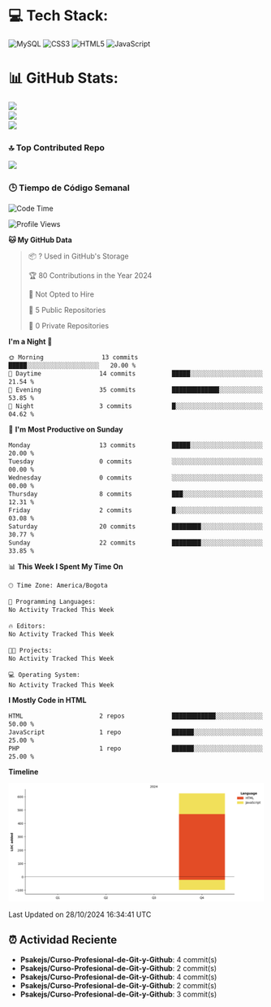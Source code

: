 
# 💻 Tech Stack:
![MySQL](https://img.shields.io/badge/mysql-4479A1.svg?style=plastic&logo=mysql&logoColor=white) ![CSS3](https://img.shields.io/badge/css3-%231572B6.svg?style=plastic&logo=css3&logoColor=white) ![HTML5](https://img.shields.io/badge/html5-%23E34F26.svg?style=plastic&logo=html5&logoColor=white) ![JavaScript](https://img.shields.io/badge/javascript-%23323330.svg?style=plastic&logo=javascript&logoColor=%23F7DF1E)

# 📊 GitHub Stats:
![](https://github-readme-stats.vercel.app/api?username=Psakejs&theme=shadow_blue&hide_border=false&include_all_commits=true&count_private=true)<br/>
![](https://github-readme-streak-stats.herokuapp.com/?user=Psakejs&theme=shadow_blue&hide_border=false)<br/>
![](https://github-readme-stats.vercel.app/api/top-langs/?username=Psakejs&theme=shadow_blue&hide_border=false&include_all_commits=true&count_private=true&layout=compact)

### 🔝 Top Contributed Repo
![](https://github-contributor-stats.vercel.app/api?username=Psakejs&limit=5&theme=shadow_blue&combine_all_yearly_contributions=true)


### 🕒 Tiempo de Código Semanal
<!--START_SECTION:waka-->
![Code Time](http://img.shields.io/badge/Code%20Time-0%20secs-blue)

![Profile Views](http://img.shields.io/badge/Profile%20Views-242-blue)

**🐱 My GitHub Data** 

> 📦 ? Used in GitHub's Storage 
 > 
> 🏆 80 Contributions in the Year 2024
 > 
> 🚫 Not Opted to Hire
 > 
> 📜 5 Public Repositories 
 > 
> 🔑 0 Private Repositories 
 > 
**I'm a Night 🦉** 

```text
🌞 Morning                13 commits          █████░░░░░░░░░░░░░░░░░░░░   20.00 % 
🌆 Daytime                14 commits          █████░░░░░░░░░░░░░░░░░░░░   21.54 % 
🌃 Evening                35 commits          █████████████░░░░░░░░░░░░   53.85 % 
🌙 Night                  3 commits           █░░░░░░░░░░░░░░░░░░░░░░░░   04.62 % 
```
📅 **I'm Most Productive on Sunday** 

```text
Monday                   13 commits          █████░░░░░░░░░░░░░░░░░░░░   20.00 % 
Tuesday                  0 commits           ░░░░░░░░░░░░░░░░░░░░░░░░░   00.00 % 
Wednesday                0 commits           ░░░░░░░░░░░░░░░░░░░░░░░░░   00.00 % 
Thursday                 8 commits           ███░░░░░░░░░░░░░░░░░░░░░░   12.31 % 
Friday                   2 commits           █░░░░░░░░░░░░░░░░░░░░░░░░   03.08 % 
Saturday                 20 commits          ████████░░░░░░░░░░░░░░░░░   30.77 % 
Sunday                   22 commits          ████████░░░░░░░░░░░░░░░░░   33.85 % 
```


📊 **This Week I Spent My Time On** 

```text
🕑︎ Time Zone: America/Bogota

💬 Programming Languages: 
No Activity Tracked This Week

🔥 Editors: 
No Activity Tracked This Week

🐱‍💻 Projects: 
No Activity Tracked This Week

💻 Operating System: 
No Activity Tracked This Week
```

**I Mostly Code in HTML** 

```text
HTML                     2 repos             ████████████░░░░░░░░░░░░░   50.00 % 
JavaScript               1 repo              ██████░░░░░░░░░░░░░░░░░░░   25.00 % 
PHP                      1 repo              ██████░░░░░░░░░░░░░░░░░░░   25.00 % 
```



**Timeline**

![Lines of Code chart](https://raw.githubusercontent.com/Psakejs/Psakejs/main/assets/bar_graph.png)


 Last Updated on 28/10/2024 16:34:41 UTC
<!--END_SECTION:waka-->


































## ⏰ Actividad Reciente
- **Psakejs/Curso-Profesional-de-Git-y-Github**: 4 commit(s)
- **Psakejs/Curso-Profesional-de-Git-y-Github**: 2 commit(s)
- **Psakejs/Curso-Profesional-de-Git-y-Github**: 4 commit(s)
- **Psakejs/Curso-Profesional-de-Git-y-Github**: 2 commit(s)
- **Psakejs/Curso-Profesional-de-Git-y-Github**: 3 commit(s)
